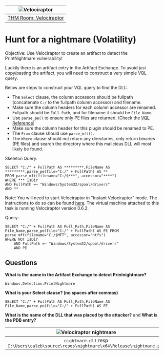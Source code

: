 | ![Velociraptor](/_static/images/velociraptor-room-banner.png)
|:--:|
| [THM Room: Velociraptor](https://tryhackme.com/room/velociraptorhp) |

# Hunt for a nightmare (Volatility)

Objective: Use Velociraptor to create an artifact to detect the PrintNightmare vulnerability!

Luckily there is an artifact entry in the Artifact Exchange. To avoid just copy/pasting the artifact, you will need to construct a very simple VQL query. 

Below are steps to construct your VQL query to find the DLL: 

* The `Select` clause, the column accessors should be fullpath (concatenate `C:/` to the fullpath column accessor) and filename. 
* Make sure the column headers for each column accessor are renamed. Fullpath should be `Full_Path`, and for filename it should be `File_Name`.
* Use `parse_pe()` to ensure only PE files are returned. (Check the [VQL Reference](https://docs.velociraptor.app/vql_reference/)) 
* Make sure the column header for this plugin should be renamed to PE. 
* The `From` clause should use `parse_mft()`.
* The `Where` clause should not return any directories, only return binaries (PE files) and search the directory where this malicious DLL will most likely be found.

Skeleton Query:

    SELECT "C:/" + FullPath AS *********,FileName AS *********,parse_pe(file="C:/" + FullPath) AS **
    FROM parse_mft(filename="C:/$***", accessor="****")
    WHERE *** IsDir
    AND FullPath =~ "Windows/System32/spool/drivers"
    AND **

Note: You will need to start Velociraptor in "Instant Velociraptor" mode. The instructions to do so can be found 
[here](https://docs.velociraptor.app/docs/deployment/#instant-velociraptor). The virtual machine attached to this 
task is running Velociraptor version 0.6.2.

Query:

    SELECT "C:/" + FullPath AS Full_Path,FileName AS File_Name,parse_pe(file="C:/" + FullPath) AS PE FROM parse_mft(filename="C:/$MFT", accessor="ntfs")
    WHERE NOT IsDir
        AND FullPath =~ "Windows/System32/spool/drivers"
        AND PE

## Questions

**What is the name in the Artifact Exchange to detect Printnightmare?**

`Windows.Detection.PrintNightmare`

**What is your Select clause? (no spaces after commas)**

`SELECT "C:/" + FullPath AS Full_Path,FileName AS File_Name,parse_pe(file="C:/" + FullPath) AS PE`

**What is the name of the DLL that was  placed by the attacker?** and **What is the PDB entry?**

| ![Velociraptor nightmare](/_static/images/velociraptor-nightmare.png)
|:--:|
| `nightmare.dll` resp `C:\Users\caleb\source\repos\nightmare\x64\Release\nightmare.pdb` |

